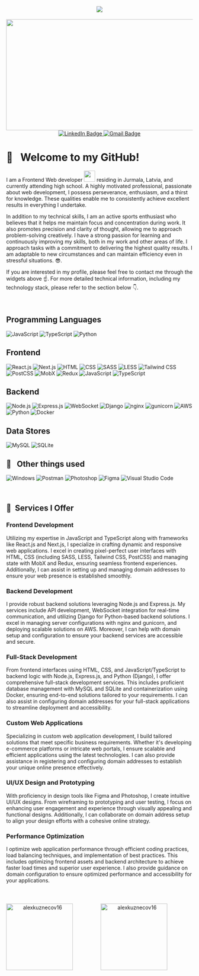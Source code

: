 <h1 align="center">
  <a href="https://github.com/DenverCoder1/readme-typing-svg">
    <img src="https://readme-typing-svg.demolab.com/?lines=Hi,%20There! 👋;I'm%20Alexander%20Kuznecov;Web%20developer;&font=Righteous%20&center=true&width=500&height=45&vCenter=true&size=25&duration=4000" /></a>
</h1>

<div align="center">
  <img src="https://media.giphy.com/media/dWesBcTLavkZuG35MI/giphy.gif" width="600" height="300"/>
</div>

<div id="badges" align="center">
  <a href="https://www.linkedin.com/in/alexander-kuznecov/" target="_blank"">
    <img src="https://img.shields.io/badge/LinkedIn-blue?logo=linkedin&logoColor=white&style=for-the-badge" alt="LinkedIn Badge"/>
  </a>
  <a href="https://alexander.kuznecov16@gmail.com">
    <img src="https://img.shields.io/badge/Gmail-red?logo=gmail&logoColor=white&style=for-the-badge" alt="Gmail Badge"/>
  </a>
</div>

<div id="badges" align="center">
  <img src="https://komarev.com/ghpvc/?username=alexkuznecov160z&style=for-the-badge" alt=""/>
</div>

# 👋 &nbsp; Welcome to my GitHub!

I am a Frontend Web developer <img src="https://media.giphy.com/media/WUlplcMpOCEmTGBtBW/giphy.gif" width="30px"> residing in Jurmala, Latvia, and currently attending high school. A highly motivated professional, passionate about web development, I possess perseverance, enthusiasm, and a thirst for knowledge. These qualities enable me to consistently achieve excellent results in everything I undertake.

In addition to my technical skills, I am an active sports enthusiast who believes that it helps me maintain focus and concentration during work. It also promotes precision and clarity of thought, allowing me to approach problem-solving creatively. I have a strong passion for learning and continuously improving my skills, both in my work and other areas of life. I approach tasks with a commitment to delivering the highest quality results. I am adaptable to new circumstances and can maintain efficiency even in stressful situations. 😎.

If you are interested in my profile, please feel free to contact me through the widgets above ☝️. For more detailed technical information, including my technology stack, please refer to the section below 👇.

&nbsp;


## Programming Languages

![JavaScript](https://img.shields.io/badge/JavaScript-F7DF1E?style=for-the-badge&logo=JavaScript&logoColor=black)
![TypeScript](https://img.shields.io/badge/TypeScript-007ACC?style=for-the-badge&logo=TypeScript&logoColor=white)
![Python](https://img.shields.io/badge/Python-3776AB?style=for-the-badge&logo=Python&logoColor=white)

## Frontend

![React.js](https://img.shields.io/badge/React.js-61DAFB?style=for-the-badge&logo=React&logoColor=white)
![Next.js](https://img.shields.io/badge/Next.js-000000?style=for-the-badge&logo=Next.js&logoColor=white)
![HTML](https://img.shields.io/badge/HTML-239120?style=for-the-badge&logo=HTML5&logoColor=white)
![CSS](https://img.shields.io/badge/CSS-1572B6?style=for-the-badge&logo=CSS3&logoColor=white)
![SASS](https://img.shields.io/badge/SASS-CC6699?style=for-the-badge&logo=Sass&logoColor=white)
![LESS](https://img.shields.io/badge/LESS-1D365D?style=for-the-badge&logo=LESS&logoColor=white)
![Tailwind CSS](https://img.shields.io/badge/Tailwind%20CSS-38B2AC?style=for-the-badge&logo=Tailwind%20CSS&logoColor=white)
![PostCSS](https://img.shields.io/badge/PostCSS-DD3A0A?style=for-the-badge&logo=PostCSS&logoColor=white)
![MobX](https://img.shields.io/badge/MobX-FF9955?style=for-the-badge&logo=MobX&logoColor=white)
![Redux](https://img.shields.io/badge/Redux-764ABC?style=for-the-badge&logo=Redux&logoColor=white)
![JavaScript](https://img.shields.io/badge/JavaScript-F7DF1E?style=for-the-badge&logo=JavaScript&logoColor=black)
![TypeScript](https://img.shields.io/badge/TypeScript-007ACC?style=for-the-badge&logo=TypeScript&logoColor=white)

## Backend

![Node.js](https://img.shields.io/badge/Node.js-339933?style=for-the-badge&logo=Node.js&logoColor=white)
![Express.js](https://img.shields.io/badge/Express.js-000000?style=for-the-badge&logo=Express&logoColor=white)
![WebSocket](https://img.shields.io/badge/WebSocket-4F4F4F?style=for-the-badge&logo=WebSocket&logoColor=white)
![Django](https://img.shields.io/badge/Django-092E20?style=for-the-badge&logo=Django&logoColor=white)
![nginx](https://img.shields.io/badge/nginx-009639?style=for-the-badge&logo=nginx&logoColor=white)
![gunicorn](https://img.shields.io/badge/gunicorn-366C8D?style=for-the-badge&logo=gunicorn&logoColor=white)
![AWS](https://img.shields.io/badge/AWS-232F3E?style=for-the-badge&logo=Amazon%20AWS&logoColor=white)
![Python](https://img.shields.io/badge/Python-3776AB?style=for-the-badge&logo=Python&logoColor=white)
![Docker](https://img.shields.io/badge/Docker-2496ED?style=for-the-badge&logo=Docker&logoColor=white)

## Data Stores

![MySQL](https://img.shields.io/badge/MySQL-4479A1?style=for-the-badge&logo=MySQL&logoColor=white)
![SQLite](https://img.shields.io/badge/SQLite-003B57?style=for-the-badge&logo=SQLite&logoColor=white)

## 🔌 &nbsp; Other things used

![Windows](https://img.shields.io/badge/Windows-0078D6?style=for-the-badge&logo=windows&logoColor=white)
![Postman](https://img.shields.io/badge/Postman-FF6C37?style=for-the-badge&logo=Postman&logoColor=white)
![Photoshop](https://img.shields.io/badge/Photoshop-31A8FF?style=for-the-badge&logo=Adobe%20Photoshop&logoColor=white)
![Figma](https://img.shields.io/badge/Figma-F24E1E?style=for-the-badge&logo=Figma&logoColor=white)
![Visual Studio Code](https://img.shields.io/badge/Visual%20Studio%20Code-007ACC?style=for-the-badge&logo=Visual%20Studio%20Code&logoColor=white)

&nbsp;


## 💼 &nbsp;Services I Offer

### Frontend Development
Utilizing my expertise in JavaScript and TypeScript along with frameworks like React.js and Next.js, I specialize in crafting dynamic and responsive web applications. I excel in creating pixel-perfect user interfaces with HTML, CSS (including SASS, LESS, Tailwind CSS, PostCSS) and managing state with MobX and Redux, ensuring seamless frontend experiences. Additionally, I can assist in setting up and managing domain addresses to ensure your web presence is established smoothly.

### Backend Development
I provide robust backend solutions leveraging Node.js and Express.js. My services include API development, WebSocket integration for real-time communication, and utilizing Django for Python-based backend solutions. I excel in managing server configurations with nginx and gunicorn, and deploying scalable solutions on AWS. Moreover, I can help with domain setup and configuration to ensure your backend services are accessible and secure.

### Full-Stack Development
From frontend interfaces using HTML, CSS, and JavaScript/TypeScript to backend logic with Node.js, Express.js, and Python (Django), I offer comprehensive full-stack development services. This includes proficient database management with MySQL and SQLite and containerization using Docker, ensuring end-to-end solutions tailored to your requirements. I can also assist in configuring domain addresses for your full-stack applications to streamline deployment and accessibility.

### Custom Web Applications
Specializing in custom web application development, I build tailored solutions that meet specific business requirements. Whether it's developing e-commerce platforms or intricate web portals, I ensure scalable and efficient applications using the latest technologies. I can also provide assistance in registering and configuring domain addresses to establish your unique online presence effectively.

### UI/UX Design and Prototyping
With proficiency in design tools like Figma and Photoshop, I create intuitive UI/UX designs. From wireframing to prototyping and user testing, I focus on enhancing user engagement and experience through visually appealing and functional designs. Additionally, I can collaborate on domain address setup to align your design efforts with a cohesive online strategy.

### Performance Optimization
I optimize web application performance through efficient coding practices, load balancing techniques, and implementation of best practices. This includes optimizing frontend assets and backend architecture to achieve faster load times and superior user experience. I also provide guidance on domain configuration to ensure optimized performance and accessibility for your applications.

&nbsp;

###

<div align="center">
<p><img align="left" height="180" src="https://github-readme-stats.vercel.app/api/top-langs?username=alexkuznecov16&show_icons=true&locale=en&layout=compact&theme=react&border_radius=10" alt="alexkuznecov16" /></p>
<p>&nbsp;<img align="center" height="180" src="https://github-readme-stats.vercel.app/api?username=alexkuznecov16&show_icons=true&locale=en&count_private=true&theme=react&border_radius=10" alt="alexkuznecov16" /></p>
</div>

